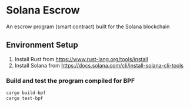# Solana Escrow

An escrow program (smart contract) built for the Solana blockchain

## Environment Setup

1. Install Rust from <https://www.rust-lang.org/tools/install>
2. Install Solana from <https://docs.solana.com/cli/install-solana-cli-tools>

### Build and test the program compiled for BPF

```rust
cargo build-bpf
cargo test-bpf
```
